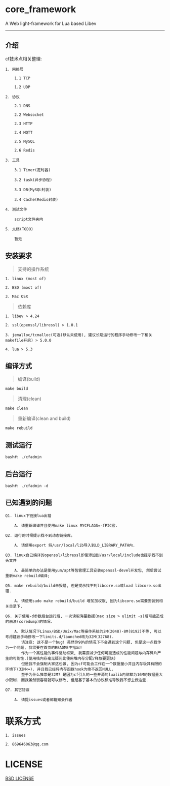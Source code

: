 # core_framework
A Web light-framework for Lua based Libev

---
## 介绍

cf技术点相关整理:

    1. 网络层

        1.1 TCP

        1.2 UDP

    2. 协议

        2.1 DNS

        2.2 Websocket

        2.3 HTTP

        2.4 MQTT

        2.5 MySQL

        2.6 Redis

    3. 工具

        3.1 Timer(定时器)

        3.2 task(异步协程)

        3.3 DB(MySQL封装)

        3.4 Cache(Redis封装)

    4. 测试文件

        script文件夹内

    5. 文档(TODO)

        暂无


## 安装要求

>  支持的操作系统 

    1. linux (most of)

    2. BSD (most of)

    3. Mac OSX

> 依赖库

    1. libev > 4.24

    2. ssl(openssl/libressl) > 1.0.1

    3. jemalloc/tcmalloc(可选(默认未使用), 建议长期运行的程序手动修改一下相关makefile开启) > 5.0.0

    4. lua > 5.3

## 编译方式

> 编译(build)

    make build

> 清理(clean)

    make clean

> 重新编译(clean and build)

    make rebuild

## 测试运行

    bash#: ./cfadmin

## 后台运行

    bash#: ./cfadmin -d
    
## 已知遇到的问题

    Q1. linux下链接lua出错

        A. 请重新编译并且使用make linux MYCFLAGS=-fPIC宏.

    Q2. 运行的时候提示找不到动态链接库。

        A. 请使用export 将/usr/local/lib导入到LD_LIBRARY_PATH内.

    Q3. linux自己编译的openssl/libressl即使添加到/usr/local/include也提示找不到头文件

        A. 最简单的办法是使用yum/apt等包管理工具安装openssl-devel开发包, 然后尝试重新make rebuild编译;

    Q5. make rebuild/build未报错, 但是提示找不到libcore.so或load libcore.so出错.

        A. 请使用sudo make rebuild/build 增加加权限, 因为libcore.so需要安装到相关目录下.

    Q6. 关于使用-d参数后台运行后, 一次读取海量数据(max size > ulimit -s)后可能造成的崩溃(coredump)的情况.

        A. 默认情况下Linux/BSD/Unix/Mac等操作系统的2M(2048)-8M(8192)不等, 可以考虑建议手动修改一下limits.d/launched改为32M(32768).
           请注意: 这不是一个bug! 虽然你90%的情况下不会遇到这个问题, 但是这一点我作为一个问题, 我需要在首页的README中指出!
           作为一个高性能的事件驱动框架, 我需要减少任何可能造成的性能问题与内存碎片产生的可能性.(使用栈内存毫无疑问比使用堆内存分配/释放要更快)
           但是我不会强制大家这也做, 因为cf可能会工作在一个数据量小并且内存极其有限的环境下(32M<=). 并且我已经将内存函数hook为绝不返回NULL.
           至于为什么推崇是32M? 是因为cf引入的一些开源的lualib内部都为16M的数据量大小限制. 而我虽然很容易就可以修改, 但是基于基本的协议标准导致我不想去做这些.

    Q7. 其它错误

        A. 请提issues或者邮箱知会作者

# 联系方式

    1. issues

    2. 869646063@qq.com

# LICENSE

[BSD LICENSE](https://github.com/CandyMi/core_framework/blob/dev/LICENSE)
